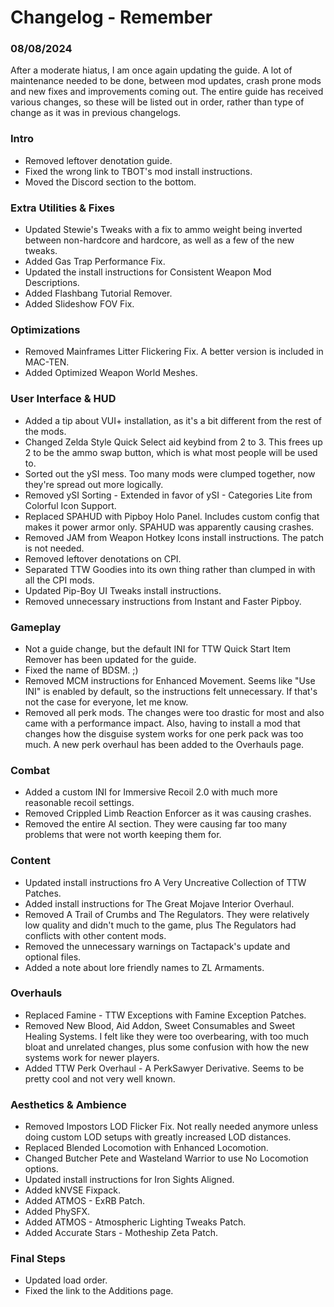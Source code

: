 # Changelog - Remember

### 08/08/2024

After a moderate hiatus, I am once again updating the guide. A lot of maintenance needed to be done, between mod updates, crash prone mods and new fixes and improvements coming out. The entire guide has received various changes, so these will be listed out in order, rather than type of change as it was in previous changelogs.

### Intro
- Removed leftover denotation guide.
- Fixed the wrong link to TBOT's mod install instructions.
- Moved the Discord section to the bottom.

### Extra Utilities & Fixes
- Updated Stewie's Tweaks with a fix to ammo weight being inverted between non-hardcore and hardcore, as well as a few of the new tweaks.
- Added Gas Trap Performance Fix.
- Updated the install instructions for Consistent Weapon Mod Descriptions.
- Added Flashbang Tutorial Remover.
- Added Slideshow FOV Fix.

### Optimizations
- Removed Mainframes Litter Flickering Fix. A better version is included in MAC-TEN.
- Added Optimized Weapon World Meshes.

### User Interface & HUD
- Added a tip about VUI+ installation, as it's a bit different from the rest of the mods.
- Changed Zelda Style Quick Select aid keybind from 2 to 3. This frees up 2 to be the ammo swap button, which is what most people will be used to.
- Sorted out the ySI mess. Too many mods were clumped together, now they're spread out more logically.
- Removed ySI Sorting - Extended in favor of ySI - Categories Lite from Colorful Icon Support.
- Replaced SPAHUD with Pipboy Holo Panel. Includes custom config that makes it power armor only. SPAHUD was apparently causing crashes.
- Removed JAM from Weapon Hotkey Icons install instructions. The patch is not needed.
- Removed leftover denotations on CPI.
- Separated TTW Goodies into its own thing rather than clumped in with all the CPI mods.
- Updated Pip-Boy UI Tweaks install instructions.
- Removed unnecessary instructions from Instant and Faster Pipboy.

### Gameplay
- Not a guide change, but the default INI for TTW Quick Start Item Remover has been updated for the guide.
- Fixed the name of BDSM. ;)
- Removed MCM instructions for Enhanced Movement. Seems like "Use INI" is enabled by default, so the instructions felt unnecessary. If that's not the case for everyone, let me know.
- Removed all perk mods. The changes were too drastic for most and also came with a performance impact. Also, having to install a mod that changes how the disguise system works for one perk pack was too much. A new perk overhaul has been added to the Overhauls page.

### Combat
- Added a custom INI for Immersive Recoil 2.0 with much more reasonable recoil settings.
- Removed Crippled Limb Reaction Enforcer as it was causing crashes.
- Removed the entire AI section. They were causing far too many problems that were not worth keeping them for.

### Content
- Updated install instructions fro A Very Uncreative Collection of TTW Patches.
- Added install instructions for The Great Mojave Interior Overhaul.
- Removed A Trail of Crumbs and The Regulators. They were relatively low quality and didn't much to the game, plus The Regulators had conflicts with other content mods.
- Removed the unnecessary warnings on Tactapack's update and optional files.
- Added a note about lore friendly names to ZL Armaments.

### Overhauls
- Replaced Famine - TTW Exceptions with Famine Exception Patches.
- Removed New Blood, Aid Addon, Sweet Consumables and Sweet Healing Systems. I felt like they were too overbearing, with too much bloat and unrelated changes, plus some confusion with how the new systems work for newer players.
- Added TTW Perk Overhaul - A PerkSawyer Derivative. Seems to be pretty cool and not very well known.

### Aesthetics & Ambience
- Removed Impostors LOD Flicker Fix. Not really needed anymore unless doing custom LOD setups with greatly increased LOD distances.
- Replaced Blended Locomotion with Enhanced Locomotion.
- Changed Butcher Pete and Wasteland Warrior to use No Locomotion options.
- Updated install instructions for Iron Sights Aligned.
- Added kNVSE Fixpack.
- Added ATMOS - ExRB Patch.
- Added PhySFX.
- Added ATMOS - Atmospheric Lighting Tweaks Patch.
- Added Accurate Stars - Motheship Zeta Patch.

### Final Steps
- Updated load order.
- Fixed the link to the Additions page.
